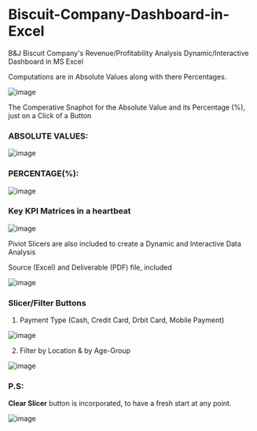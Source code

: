 # Biscuit-Company-Dashboard-in-Excel
B&amp;J Biscuit Company's Revenue/Profitability Analysis Dynamic/Interactive Dashboard in MS Excel

Computations are in Absolute Values along with there Percentages.

![image](https://github.com/user-attachments/assets/b1a3a55f-d4b4-47d7-90cd-2294c484729f)

The Comperative Snaphot for the Absolute Value and its Percentage (%), just on a Click of a Button

### **ABSOLUTE VALUES:**
    
  ![image](https://github.com/user-attachments/assets/e53d2c16-6e27-4ff7-9fab-8be0812015f6)

### **PERCENTAGE(%):**
    
  ![image](https://github.com/user-attachments/assets/5c308e82-176c-4e8c-86c8-b98cb84fc78b)

### **Key KPI Matrices** in a heartbeat

 ![image](https://github.com/user-attachments/assets/99bac950-4ca3-45a6-bfb0-2a32f3837489)


Piviot Slicers are also included to create a Dynamic and Interactive Data Analysis

Source (Excel) and Deliverable (PDF) file, included

![image](https://github.com/user-attachments/assets/3ee4de5d-6186-44f2-8757-9a4fa942e715)

### Slicer/Filter Buttons
1. Payment Type (Cash, Credit Card, Drbit Card, Mobile Payment)

![image](https://github.com/user-attachments/assets/8596a824-f925-4ec4-8b4d-4f3eb974b402)

2. Filter by Location & by Age-Group

![image](https://github.com/user-attachments/assets/297d766e-2713-4f9f-bbf4-39cfd7ba614a)



### **P.S:** 
**Clear Slicer** button is incorporated, to have a fresh start at any point. 

![image](https://github.com/user-attachments/assets/64eef1b7-80c5-41fb-a79e-9b90849acf4c)


